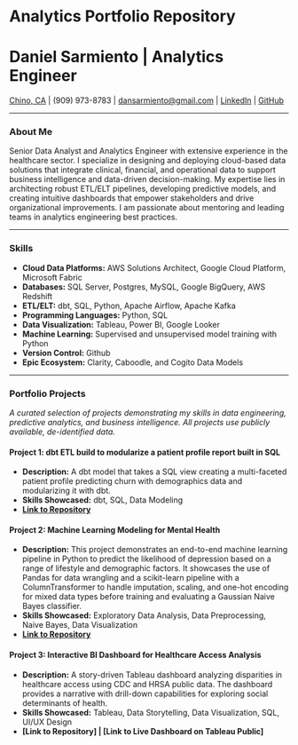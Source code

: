 # Analytics Portfolio Repository
# Daniel Sarmiento | Analytics Engineer
[Chino, CA](https://www.google.com/maps/place/Chino,+CA) | (909) 973-8783 | dansarmiento@gmail.com | [LinkedIn](https://www.linkedin.com/in/DanSarmiento/) | [GitHub](https://github.com/dansarmiento/analytics_portfolio)

---

### About Me

Senior Data Analyst and Analytics Engineer with extensive experience in the healthcare sector. I specialize in designing and deploying cloud-based data solutions that integrate clinical, financial, and operational data to support business intelligence and data-driven decision-making. My expertise lies in architecting robust ETL/ELT pipelines, developing predictive models, and creating intuitive dashboards that empower stakeholders and drive organizational improvements. I am passionate about mentoring and leading teams in analytics engineering best practices.

---

### Skills

* **Cloud Data Platforms:** AWS Solutions Architect, Google Cloud Platform, Microsoft Fabric
* **Databases:** SQL Server, Postgres, MySQL, Google BigQuery, AWS Redshift 
* **ETL/ELT:** dbt, SQL, Python, Apache Airflow, Apache Kafka 
* **Programming Languages:** Python, SQL 
* **Data Visualization:** Tableau, Power BI, Google Looker 
* **Machine Learning:** Supervised and unsupervised model training with Python 
* **Version Control:** Github 
* **Epic Ecosystem:** Clarity, Caboodle, and Cogito Data Models 

---

### Portfolio Projects

*A curated selection of projects demonstrating my skills in data engineering, predictive analytics, and business intelligence. All projects use publicly available, de-identified data.*

#### Project 1: dbt ETL build to modularize a patient profile report built in SQL
* **Description:** A dbt model that takes a SQL view creating a multi-faceted patient profile predicting churn with demographics data and modularizing it with dbt.
* **Skills Showcased:** dbt, SQL, Data Modeling
* **[Link to Repository](https://github.com/dansarmiento/dbt_data_build_tool)**

#### Project 2: Machine Learning Modeling for Mental Health
* **Description:** This project demonstrates an end-to-end machine learning pipeline in Python to predict the likelihood of depression based on a range of lifestyle and demographic factors. It showcases the use of Pandas for data wrangling and a scikit-learn pipeline with a ColumnTransformer to handle imputation, scaling, and one-hot encoding for mixed data types before training and evaluating a Gaussian Naive Bayes classifier.
* **Skills Showcased:** Exploratory Data Analysis, Data Preprocessing, Naive Bayes, Data Visualization
* **[Link to Repository](https://github.com/dansarmiento/machine_learning_notebooks/blob/main/Naive_Bayes_for_Depression.ipynb)**

#### Project 3: Interactive BI Dashboard for Healthcare Access Analysis
* **Description:** A story-driven Tableau dashboard analyzing disparities in healthcare access using CDC and HRSA public data. The dashboard provides a narrative with drill-down capabilities for exploring social determinants of health.
* **Skills Showcased:** Tableau, Data Storytelling, Data Visualization, SQL, UI/UX Design
* **[Link to Repository] | [Link to Live Dashboard on Tableau Public]**
